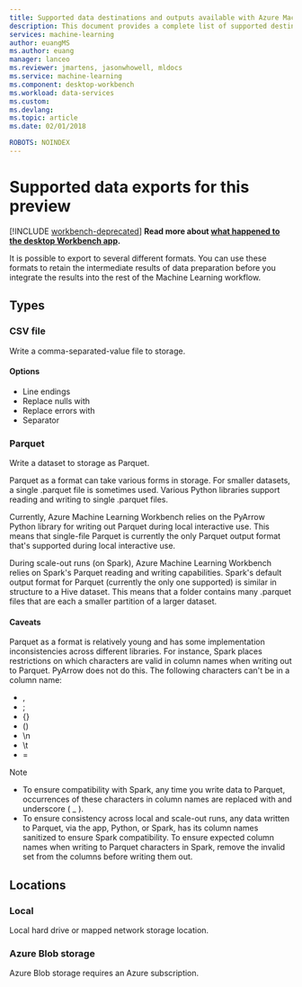 ```yaml
---
title: Supported data destinations and outputs available with Azure Machine Learning data preparation  | Microsoft Docs
description: This document provides a complete list of supported destinations and outputs available for Azure Machine Learning data preparation
services: machine-learning
author: euangMS
ms.author: euang
manager: lanceo
ms.reviewer: jmartens, jasonwhowell, mldocs
ms.service: machine-learning
ms.component: desktop-workbench
ms.workload: data-services
ms.custom: 
ms.devlang: 
ms.topic: article 
ms.date: 02/01/2018

ROBOTS: NOINDEX
---
```


# Supported data exports for this preview 

[!INCLUDE [workbench-deprecated](../../../includes/aml-deprecating-preview-2017.md)] **Read more about [what happened to the desktop Workbench app](../service/what-happened-to-workbench.md).**


It is possible to export to several different formats. You can use these formats to retain the intermediate results of data preparation before you integrate the results into the rest of the Machine Learning workflow.

## Types 
### CSV file 
Write a comma-separated-value file to storage.

#### Options
- Line endings
- Replace nulls with
- Replace errors with 
- Separator


### Parquet 
Write a dataset to storage as Parquet.

Parquet as a format can take various forms in storage. For smaller datasets, a single .parquet file is sometimes used. Various Python libraries support reading and writing to single .parquet files. 

Currently, Azure Machine Learning Workbench relies on the PyArrow Python library for writing out Parquet during local interactive use. This means that single-file Parquet is currently the only Parquet output format that's supported during local interactive use.

During scale-out runs (on Spark), Azure Machine Learning Workbench relies on Spark's Parquet reading and writing capabilities. Spark's default output format for Parquet (currently the only one supported) is similar in structure to a Hive dataset. This means that a folder contains many .parquet files that are each a smaller partition of a larger dataset. 

#### Caveats 
Parquet as a format is relatively young and has some implementation inconsistencies across different libraries. For instance, Spark places restrictions on which characters are valid in column names when writing out to Parquet. PyArrow does not do this. The following characters can't be in a column name: 
- ,
- ;
- {}
- ()
- \\n
- \\t
- =

>[!NOTE]
>- To ensure compatibility with Spark, any time you write data  to Parquet, occurrences of these characters in column names are replaced with and underscore ( _ ).
>- To ensure consistency across local and scale-out runs, any data written to Parquet, via the app, Python, or Spark, has its column names sanitized to ensure Spark compatibility. To ensure expected column names when writing to Parquet characters in Spark, remove the invalid set from the columns before writing them out.



## Locations 
### Local 
Local hard drive or mapped network storage location.

### Azure Blob storage
Azure Blob storage requires an Azure subscription.

